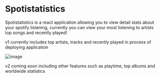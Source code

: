 # Spotistatistics
Spotistatistics is a react application allowing you to view detail stats about your spotify listening, currently you can view your most listening to artists
top songs and recently played!

v1 currently includes top artists, tracks and recently played in process of deploying application



![image](https://user-images.githubusercontent.com/64278113/225588662-2cfc70aa-e235-408c-affa-5fb44d615fad.png)


v2 coming soon including other features such as playtime, top albums and worldwide statistics
